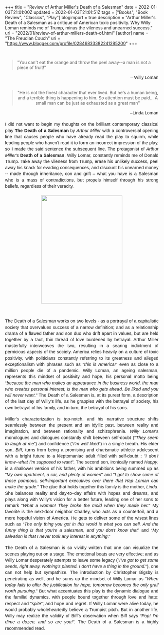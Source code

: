 +++
title = "Review of Arthur Miller's Death of a Salesman"
date = 2022-01-03T21:01:00Z
updated = 2022-01-03T21:01:51Z
tags = ["Books", "Book Review", "Classics", "Play"]
blogimport = true 
description = "Arthur Miller's Death of a Salesman as a critique of American toxic positivity. Why Willy Loman reminds me of Trump, minus the vileness and unearned success."
url = "2022/01/review-of-arthur-millers-death-of.html"
[author]
	name = "The Freudian Couch"
	uri = "https://www.blogger.com/profile/02846833382241285200"
+++

<p>&nbsp;<span style="font-family: Arial; font-size: 11pt; white-space: pre-wrap;"></span></p><blockquote>"You can't eat the orange and throw the peel away--a man is not a piece of fruit!"</blockquote><p></p><span id="docs-internal-guid-2ada08da-7fff-202c-5cf8-132b01b69b30"><p dir="ltr" style="line-height: 1.38; margin-bottom: 0pt; margin-top: 0pt; text-align: right;"><span style="font-family: Arial; font-size: 11pt; font-variant-east-asian: normal; font-variant-numeric: normal; vertical-align: baseline; white-space: pre-wrap;">– Willy Loman</span></p><br /><p dir="ltr" style="line-height: 1.38; margin-bottom: 0pt; margin-top: 0pt; text-align: right;"><span style="font-family: Arial; font-size: 11pt; font-variant-east-asian: normal; font-variant-numeric: normal; vertical-align: baseline; white-space: pre-wrap;"></span></p><blockquote style="text-align: center;">"He is not the finest character that ever lived. But he's a human being, and a terrible thing is happening to him. So attention must be paid… A small man can be just as exhausted as a great man"</blockquote></span><p></p><p dir="ltr" style="line-height: 1.38; margin-bottom: 0pt; margin-top: 0pt; text-align: right;"><span style="font-family: Arial; font-size: 11pt; font-variant-east-asian: normal; font-variant-numeric: normal; vertical-align: baseline; white-space: pre-wrap;">–Linda Loman</span></p><br /><p dir="ltr" style="line-height: 1.38; margin-bottom: 0pt; margin-top: 0pt; text-align: justify;"><span style="font-family: Arial; font-size: 11pt; font-variant-east-asian: normal; font-variant-numeric: normal; vertical-align: baseline; white-space: pre-wrap;">I did not want to begin my thoughts on the brilliant contemporary classical play </span><span style="font-family: Arial; font-size: 11pt; font-variant-east-asian: normal; font-variant-numeric: normal; font-weight: 700; vertical-align: baseline; white-space: pre-wrap;">The Death of a Salesman</span><span style="font-family: Arial; font-size: 11pt; font-variant-east-asian: normal; font-variant-numeric: normal; vertical-align: baseline; white-space: pre-wrap;"> by </span><span style="font-family: Arial; font-size: 11pt; font-style: italic; font-variant-east-asian: normal; font-variant-numeric: normal; vertical-align: baseline; white-space: pre-wrap;">Arthur Miller</span><span style="font-family: Arial; font-size: 11pt; font-variant-east-asian: normal; font-variant-numeric: normal; vertical-align: baseline; white-space: pre-wrap;"> with a controversial opening line that causes people who have already read the play to squirm, while leading people who haven't read it to form an incorrect impression of the play, so I made the said sentence the subsequent line. The protagonist of </span><span style="font-family: Arial; font-size: 11pt; font-style: italic; font-variant-east-asian: normal; font-variant-numeric: normal; vertical-align: baseline; white-space: pre-wrap;">Arthur Miller</span><span style="font-family: Arial; font-size: 11pt; font-variant-east-asian: normal; font-variant-numeric: normal; vertical-align: baseline; white-space: pre-wrap;">'s </span><span style="font-family: Arial; font-size: 11pt; font-variant-east-asian: normal; font-variant-numeric: normal; font-weight: 700; vertical-align: baseline; white-space: pre-wrap;">Death of a Salesman</span><span style="font-family: Arial; font-size: 11pt; font-variant-east-asian: normal; font-variant-numeric: normal; vertical-align: baseline; white-space: pre-wrap;">, Willy Lomar, constantly reminds me of Donald Trump. Take away the vileness from Trump, erase his unlikely success, peel away his knack for evading consequences, and discount his unearned money -- made through inheritance, con and grift – what you have is a Salesman who is a mass of contradictions, but propels himself through his strong beliefs, regardless of their veracity.</span></p><p dir="ltr" style="line-height: 1.38; margin-bottom: 0pt; margin-top: 0pt;"><span style="font-family: Arial; font-size: 11pt; font-variant-east-asian: normal; font-variant-numeric: normal; vertical-align: baseline; white-space: pre-wrap;"><br /></span></p><p dir="ltr" style="line-height: 1.38; margin-bottom: 0pt; margin-top: 0pt;"></p><div class="separator" style="clear: both; text-align: center;"><a href="https://blogger.googleusercontent.com/img/a/AVvXsEj5EJC8FGnP0mmT5xEAx747r0bU6fwowIOTP4_E09j7aFR56jbQkXL_6cDCfIXCldSDbkmsKcN7-vNpeEFcJLE5m-oW1fLXcW5LnyfJhS3WmsNe_IITgHHJgvfOI-BtHr9GxOUpDTLoIcxvGHzYUtHa4IwxGRafu13HPNneQtJUCQCcjwxpPCi6QAxf1g=s4032" imageanchor="1" style="margin-left: 1em; margin-right: 1em;"><img border="0" data-original-height="4032" data-original-width="3024" height="354" src="https://blogger.googleusercontent.com/img/a/AVvXsEj5EJC8FGnP0mmT5xEAx747r0bU6fwowIOTP4_E09j7aFR56jbQkXL_6cDCfIXCldSDbkmsKcN7-vNpeEFcJLE5m-oW1fLXcW5LnyfJhS3WmsNe_IITgHHJgvfOI-BtHr9GxOUpDTLoIcxvGHzYUtHa4IwxGRafu13HPNneQtJUCQCcjwxpPCi6QAxf1g=w266-h354" width="266" /></a></div><span style="font-family: Arial; font-size: 11pt; font-variant-east-asian: normal; font-variant-numeric: normal; vertical-align: baseline; white-space: pre-wrap;"><br /></span><p></p><br /><p dir="ltr" style="line-height: 1.38; margin-bottom: 0pt; margin-top: 0pt; text-align: justify;"><span style="font-family: Arial; font-size: 11pt; font-variant-east-asian: normal; font-variant-numeric: normal; vertical-align: baseline; white-space: pre-wrap;">The Death of a Salesman works on two levels - as a portrayal of a capitalistic society that overvalues success of a narrow definition; and as a relationship drama of a flawed father and son duo who drift apart in values, but are held together by a taut, thin thread of love burdened by betrayal. Arthur Miller masterfully interweaves the two, resulting in a searing indictment of pernicious aspects of the society. America relies heavily on a culture of toxic positivity, with politicians constantly referring to its greatness and alleged exceptionalism with phrases such as “</span><span style="font-family: Arial; font-size: 11pt; font-style: italic; font-variant-east-asian: normal; font-variant-numeric: normal; vertical-align: baseline; white-space: pre-wrap;">this is America!</span><span style="font-family: Arial; font-size: 11pt; font-variant-east-asian: normal; font-variant-numeric: normal; vertical-align: baseline; white-space: pre-wrap;">” even as close to a million people die of a pandemic. Willy Loman, an ageing salesman, represents this mindset of positivity and hope, his personal motto being “</span><span style="font-family: Arial; font-size: 11pt; font-style: italic; font-variant-east-asian: normal; font-variant-numeric: normal; vertical-align: baseline; white-space: pre-wrap;">because the man who makes an appearance in the business world, the man who creates personal interest, is the man who gets ahead. Be liked and you will never want.</span><span style="font-family: Arial; font-size: 11pt; font-variant-east-asian: normal; font-variant-numeric: normal; vertical-align: baseline; white-space: pre-wrap;">" The Death of a Salesman is, at its purest form, a description of the last day of Willy’s life, as he grapples with the betrayal of society, his own betrayal of his family, and in turn, the betrayal of his sons.</span></p><div style="text-align: justify;"><br /></div><p dir="ltr" style="line-height: 1.38; margin-bottom: 0pt; margin-top: 0pt; text-align: justify;"><span style="font-family: Arial; font-size: 11pt; font-variant-east-asian: normal; font-variant-numeric: normal; vertical-align: baseline; white-space: pre-wrap;">Miller’s characterization is top-notch, and his narrative structure shifts seamlessly between the present and an idyllic past, between reality and imagination, and between rationality and schizophrenia. </span><span style="font-family: Arial; font-size: 11pt; font-style: italic; font-variant-east-asian: normal; font-variant-numeric: normal; vertical-align: baseline; white-space: pre-wrap;">Willy Lomar</span><span style="font-family: Arial; font-size: 11pt; font-variant-east-asian: normal; font-variant-numeric: normal; vertical-align: baseline; white-space: pre-wrap;">'s monologues and dialogues constantly shift between self-doubt (“</span><span style="font-family: Arial; font-size: 11pt; font-style: italic; font-variant-east-asian: normal; font-variant-numeric: normal; vertical-align: baseline; white-space: pre-wrap;">They seem to laugh at me</span><span style="font-family: Arial; font-size: 11pt; font-variant-east-asian: normal; font-variant-numeric: normal; vertical-align: baseline; white-space: pre-wrap;">”) and confidence (“</span><span style="font-family: Arial; font-size: 11pt; font-style: italic; font-variant-east-asian: normal; font-variant-numeric: normal; vertical-align: baseline; white-space: pre-wrap;">I’m well liked</span><span style="font-family: Arial; font-size: 11pt; font-variant-east-asian: normal; font-variant-numeric: normal; vertical-align: baseline; white-space: pre-wrap;">”) in a single breath. His elder son, </span><span style="font-family: Arial; font-size: 11pt; font-style: italic; font-variant-east-asian: normal; font-variant-numeric: normal; vertical-align: baseline; white-space: pre-wrap;">Biff</span><span style="font-family: Arial; font-size: 11pt; font-variant-east-asian: normal; font-variant-numeric: normal; vertical-align: baseline; white-space: pre-wrap;">, turns from being a promising and charismatic athletic adolescent with a bright future to a kleptomaniac adult filled with self-doubt : </span><span style="font-family: Arial; font-size: 11pt; font-style: italic; font-variant-east-asian: normal; font-variant-numeric: normal; vertical-align: baseline; white-space: pre-wrap;">"I don't know--what I'm supposed to want"</span><span style="font-family: Arial; font-size: 11pt; font-variant-east-asian: normal; font-variant-numeric: normal; vertical-align: baseline; white-space: pre-wrap;">. The second son, ironically named </span><span style="font-family: Arial; font-size: 11pt; font-style: italic; font-variant-east-asian: normal; font-variant-numeric: normal; vertical-align: baseline; white-space: pre-wrap;">Happy</span><span style="font-family: Arial; font-size: 11pt; font-variant-east-asian: normal; font-variant-numeric: normal; vertical-align: baseline; white-space: pre-wrap;">, is a shallower version of his father, with his ambitions being summed up as "</span><span style="font-family: Arial; font-size: 11pt; font-style: italic; font-variant-east-asian: normal; font-variant-numeric: normal; vertical-align: baseline; white-space: pre-wrap;">My own apartment, a car, and plenty of women</span><span style="font-family: Arial; font-size: 11pt; font-variant-east-asian: normal; font-variant-numeric: normal; vertical-align: baseline; white-space: pre-wrap;">" and "</span><span style="font-family: Arial; font-size: 11pt; font-style: italic; font-variant-east-asian: normal; font-variant-numeric: normal; vertical-align: baseline; white-space: pre-wrap;">I got to show some of those pompous, self-important executives over there that Hap Loman can make the grade.</span><span style="font-family: Arial; font-size: 11pt; font-variant-east-asian: normal; font-variant-numeric: normal; vertical-align: baseline; white-space: pre-wrap;">" The glue that holds together this family is the mother, </span><span style="font-family: Arial; font-size: 11pt; font-style: italic; font-variant-east-asian: normal; font-variant-numeric: normal; vertical-align: baseline; white-space: pre-wrap;">Linda</span><span style="font-family: Arial; font-size: 11pt; font-variant-east-asian: normal; font-variant-numeric: normal; vertical-align: baseline; white-space: pre-wrap;">. She balances reality and day-to–day affairs with hopes and dreams, and plays along with Willy’s vision for a better future, leading one of her sons to remark "</span><span style="font-family: Arial; font-size: 11pt; font-style: italic; font-variant-east-asian: normal; font-variant-numeric: normal; vertical-align: baseline; white-space: pre-wrap;">What a woman! They broke the mold when they made her.</span><span style="font-family: Arial; font-size: 11pt; font-variant-east-asian: normal; font-variant-numeric: normal; vertical-align: baseline; white-space: pre-wrap;">" My favorite is the next-door neighbor Charley, who acts as a counterfoil, and a more hopeful vision of America. He gets to deliver some of the wisest lines such as “</span><span style="font-family: Arial; font-size: 11pt; font-style: italic; font-variant-east-asian: normal; font-variant-numeric: normal; vertical-align: baseline; white-space: pre-wrap;">The only thing you got in this world is what you can sell. And the funny thing is that you're a salesman, and you don't know that</span><span style="font-family: Arial; font-size: 11pt; font-variant-east-asian: normal; font-variant-numeric: normal; vertical-align: baseline; white-space: pre-wrap;">” and “</span><span style="font-family: Arial; font-size: 11pt; font-style: italic; font-variant-east-asian: normal; font-variant-numeric: normal; vertical-align: baseline; white-space: pre-wrap;">My salvation is that I never took any interest in anything</span><span style="font-family: Arial; font-size: 11pt; font-variant-east-asian: normal; font-variant-numeric: normal; vertical-align: baseline; white-space: pre-wrap;">."</span></p><div style="text-align: justify;"><br /></div><p dir="ltr" style="line-height: 1.38; margin-bottom: 0pt; margin-top: 0pt; text-align: justify;"><span style="font-family: Arial; font-size: 11pt; font-variant-east-asian: normal; font-variant-numeric: normal; vertical-align: baseline; white-space: pre-wrap;">The Death of a Salesman is so vividly written that one can visualize the scenes playing out on a stage. The emotional beats are very effective; and as Willy Lomar desperately attempts to leave some legacy ("</span><span style="font-family: Arial; font-size: 11pt; font-style: italic; font-variant-east-asian: normal; font-variant-numeric: normal; vertical-align: baseline; white-space: pre-wrap;">I've got to get some seeds, right away. Nothing's planted. I don't have a thing in the ground.</span><span style="font-family: Arial; font-size: 11pt; font-variant-east-asian: normal; font-variant-numeric: normal; vertical-align: baseline; white-space: pre-wrap;">"), one can not help but sympathize. The introduction by Christopher Bigsby is penetrating as well, and he sums up the mindset of Willy Lomar as "</span><span style="font-family: Arial; font-size: 11pt; font-style: italic; font-variant-east-asian: normal; font-variant-numeric: normal; vertical-align: baseline; white-space: pre-wrap;">When today fails to offer the justification for hope, tomorrow becomes the only grail worth pursuing.</span><span style="font-family: Arial; font-size: 11pt; font-variant-east-asian: normal; font-variant-numeric: normal; vertical-align: baseline; white-space: pre-wrap;">" But what accentuates this play is the dynamic dialogue and the familial dynamics, with people bound together through love and hate; respect and “</span><span style="font-family: Arial; font-size: 11pt; font-style: italic; font-variant-east-asian: normal; font-variant-numeric: normal; vertical-align: baseline; white-space: pre-wrap;">spite</span><span style="font-family: Arial; font-size: 11pt; font-variant-east-asian: normal; font-variant-numeric: normal; vertical-align: baseline; white-space: pre-wrap;">”; and hope and regret. If Willy Lomar were alive today, he would probably wholeheartedly believe a Trumpist pitch. But in another life, Willy may realize the validity of Biff’s observation when Biff says </span><span style="font-family: Arial; font-size: 11pt; font-style: italic; font-variant-east-asian: normal; font-variant-numeric: normal; vertical-align: baseline; white-space: pre-wrap;">“Pop! I'm dime a dozen, and so are you!". </span><span style="font-family: Arial; font-size: 11pt; font-variant-east-asian: normal; font-variant-numeric: normal; vertical-align: baseline; white-space: pre-wrap;">The Death of a Salesman is a highly recommended read.</span></p><br /><br />
